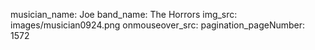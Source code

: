 musician_name: Joe
band_name: The Horrors
img_src: images/musician0924.png
onmouseover_src: 
pagination_pageNumber: 1572